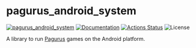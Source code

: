 pagurus_android_system
======================

[![pagurus_android_system](https://img.shields.io/crates/v/pagurus_android_system.svg)](https://crates.io/crates/pagurus_android_system)
[![Documentation](https://docs.rs/pagurus_android_system/badge.svg)](https://docs.rs/pagurus_android_system)
[![Actions Status](https://github.com/sile/pagurus/workflows/CI/badge.svg)](https://github.com/sile/pagurus/actions)
![License](https://img.shields.io/crates/l/pagurus_android_system)

A library to run [Pagurus] games on the Android platform.

[Pagurus]: https://github.com/sile/pagurus
